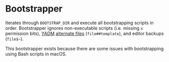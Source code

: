 # Bootstrapper

Iterates through `BOOTSTRAP_DIR` and execute all bootstrapping scripts in order.
Bootstrapper ignores non-executable scripts (i.e. missing `x` permission bits),
[YADM](https://yadm.io/) [alternate files](https://yadm.io/docs/alternates) (`file##template`), and
editor backups (`file$~`).

This bootstrapper exists because there are some issues with bootstrapping using Bash scripts in
macOS.
